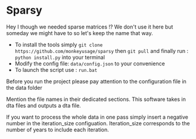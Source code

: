 # Sparsy

Hey I though we needed sparse matrices !?
We don't use it here but someday we might have to so let's keep the name that way.

- To install the tools simply `git clone https://github.com/monkeyusage/sparsy` then `git pull` and finally run : `python install.py` into your terminal
- Modify the config file: `data/config.json` to your convenience
- To launch the script use : `run.bat`

Before you run the project please pay attention to the configuration file in the data folder

Mention the file names in their dedicated sections. This software takes in dta files and outputs a dta file.

If you want to process the whole data in one pass simply insert a negative number in the iteration_size configuation. Iteration_size corresponds to the number of years to include each iteration.